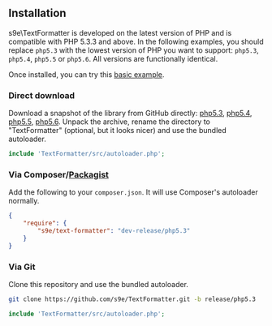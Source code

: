 ## Installation

s9e\\TextFormatter is developed on the latest version of PHP and is compatible with PHP 5.3.3 and above. In the following examples, you should replace `php5.3` with the lowest version of PHP you want to support: `php5.3`, `php5.4`, `php5.5` or `php5.6`. All versions are functionally identical.

Once installed, you can try this [basic example](https://github.com/s9e/TextFormatter/blob/master/docs/examples/00_quick.php).

### Direct download

Download a snapshot of the library from GitHub directly: [php5.3](https://github.com/s9e/TextFormatter/archive/release/php5.3.zip), [php5.4](https://github.com/s9e/TextFormatter/archive/release/php5.4.zip), [php5.5](https://github.com/s9e/TextFormatter/archive/release/php5.5.zip), [php5.6](https://github.com/s9e/TextFormatter/archive/release/php5.6.zip). Unpack the archive, rename the directory to "TextFormatter" (optional, but it looks nicer) and use the bundled autoloader.

```php
include 'TextFormatter/src/autoloader.php';
```

### Via Composer/[Packagist](https://packagist.org/)

Add the following to your `composer.json`. It will use Composer's autoloader normally.
```json
{
    "require": {
        "s9e/text-formatter": "dev-release/php5.3"
    }
}
```

### Via Git

Clone this repository and use the bundled autoloader.

```bash
git clone https://github.com/s9e/TextFormatter.git -b release/php5.3
```
```php
include 'TextFormatter/src/autoloader.php';
```
